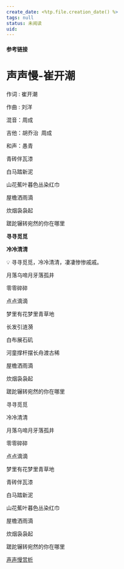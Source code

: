 ```yaml
---
create_date: <%tp.file.creation_date() %>
tags: null
status: 未阅读 
uid: 
---
```



#### 参考链接

# 声声慢-崔开潮

作词 : 崔开潮

作曲 : 刘洋

混音：周成

吉他：胡乔治  周成

和声：愚青

青砖伴瓦漆

白马踏新泥

山花蕉叶暮色丛染红巾

屋檐洒雨滴

炊烟袅袅起

蹉跎辗转宛然的你在哪里

**寻寻觅觅**

**冷冷清清**

<aside>
💡 寻寻觅觅，冷冷清清，凄凄惨惨戚戚。

</aside>

月落乌啼月牙落孤井

零零碎碎

点点滴滴

梦里有花梦里青草地

长发引涟漪

白布展石矶

河童撑杆摆长舟渡古稀

屋檐洒雨滴

炊烟袅袅起

蹉跎辗转宛然的你在哪里

寻寻觅觅

冷冷清清

月落乌啼月牙落孤井

零零碎碎

点点滴滴

梦里有花梦里青草地

青砖伴瓦漆

白马踏新泥

山花蕉叶暮色丛染红巾

屋檐洒雨滴

炊烟袅袅起

蹉跎辗转宛然的你在哪里

[声声慢赏析](https://www.notion.so/41456936d5ab45a8842a3a2ed1c99c14)